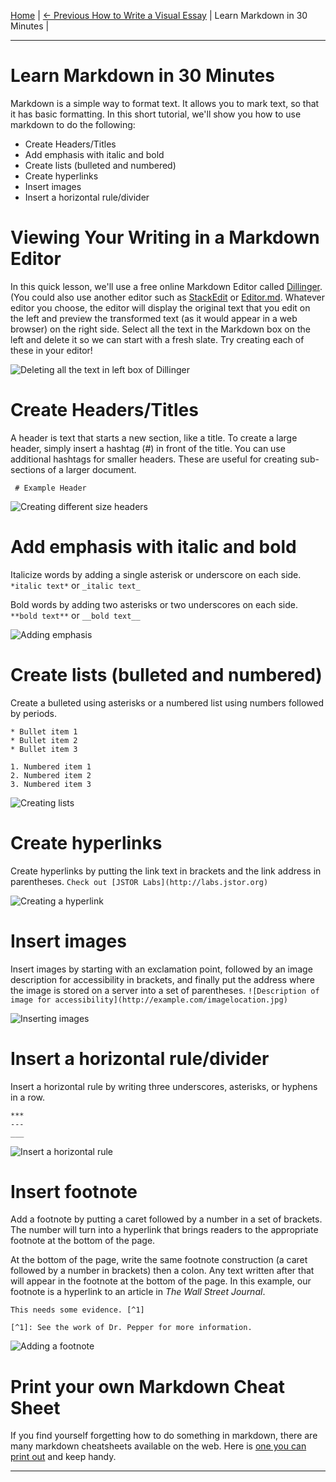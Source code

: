 [Home](../) | [<- Previous How to Write a Visual Essay](authoring-intro.md) | Learn Markdown in 30 Minutes | 
___

# Learn Markdown in 30 Minutes

Markdown is a simple way to format text. It allows you to mark text, so that it has basic formatting. In this short tutorial, we'll show you how to use markdown to do the following:

* Create Headers/Titles
* Add emphasis with italic and bold
* Create lists (bulleted and numbered)
* Create hyperlinks
* Insert images
* Insert a horizontal rule/divider

# Viewing Your Writing in a Markdown Editor

In this quick lesson, we'll use a free online Markdown Editor called [Dillinger](http://dillinger.io). (You could also use another editor such as [StackEdit](http://stackedit.io) or [Editor.md](https://pandao.github.io/editor.md/en.html). Whatever editor you choose, the editor will display the original text that you edit on the left and preview the transformed text (as it would appear in a web browser) on the right side. Select all the text in the Markdown box on the left and delete it so we can start with a fresh slate. Try creating each of these in your editor!

![Deleting all the text in left box of Dillinger](delete-left-box.gif)

# Create Headers/Titles

A header is text that starts a new section, like a title. To create a large header, simply insert a hashtag (#) in front of the title. You can use additional hashtags for smaller headers. These are useful for creating sub-sections of a larger document. 

` # Example Header`

![Creating different size headers](headers.gif)

# Add emphasis with italic and bold

Italicize words by adding a single asterisk or underscore on each side.
`*italic text*` or `_italic text_`

Bold words by adding two asterisks or two underscores on each side.
`**bold text**` or `__bold text__`

![Adding emphasis](emphasis.gif)

# Create lists (bulleted and numbered)

Create a bulleted using asterisks or a numbered list using numbers followed by periods.

```
* Bullet item 1
* Bullet item 2
* Bullet item 3

1. Numbered item 1
2. Numbered item 2
3. Numbered item 3
```

![Creating lists](bullets.gif)

# Create hyperlinks

Create hyperlinks by putting the link text in brackets and the link address in parentheses. 
`Check out [JSTOR Labs](http://labs.jstor.org)`

![Creating a hyperlink](hyperlinks.gif)

# Insert images

Insert images by starting with an exclamation point, followed by an image description for accessibility in brackets, and finally put the address where the image is stored on a server into a set of parentheses.
`![Description of image for accessibility](http://example.com/imagelocation.jpg)`

![Inserting images](images.gif)

# Insert a horizontal rule/divider

Insert a horizontal rule by writing three underscores, asterisks, or hyphens in a row.
```
***
---
___
```

![Insert a horizontal rule](hrule.gif)

# Insert footnote

Add a footnote by putting a caret followed by a number in a set of brackets. The number will turn into a hyperlink that brings readers to the appropriate footnote at the bottom of the page.

At the bottom of the page, write the same footnote construction (a caret followed by a number in brackets) then a colon. Any text written after that will appear in the footnote at the bottom of the page. In this example, our footnote is a hyperlink to an article in *The Wall Street Journal*.
```
This needs some evidence. [^1]

[^1]: See the work of Dr. Pepper for more information.
```

![Adding a footnote](citation.gif)


# Print your own Markdown Cheat Sheet
If you find yourself forgetting how to do something in markdown, there are many markdown cheatsheets available on the web. Here is [one you can print out](https://guides.github.com/pdfs/markdown-cheatsheet-online.pdf) and keep handy.

___
